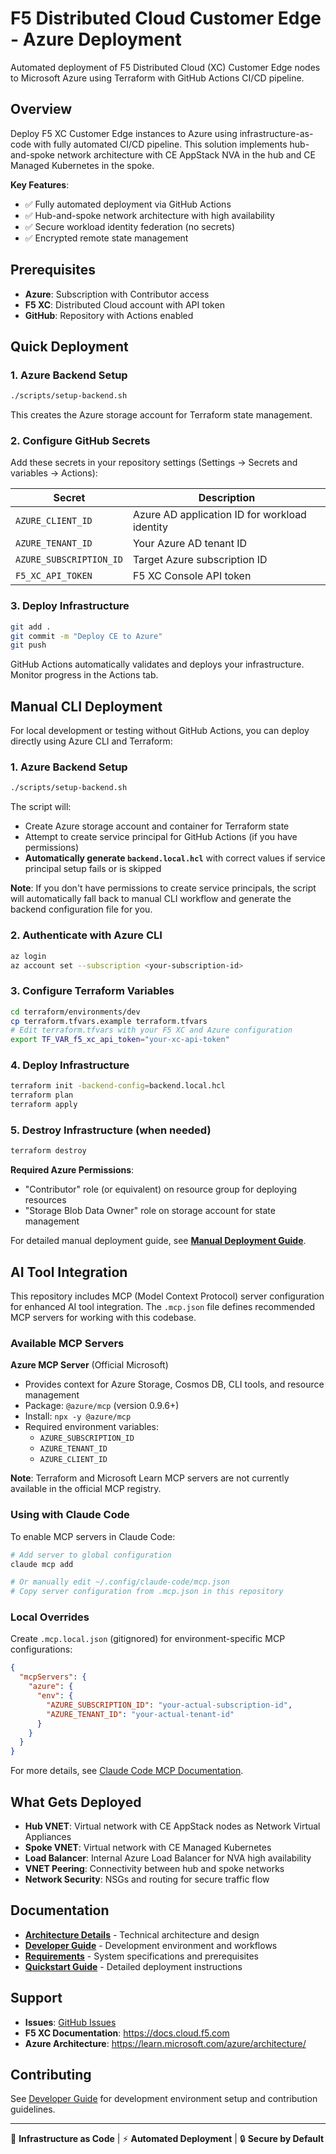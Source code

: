 # F5 Distributed Cloud Customer Edge - Azure Deployment

Automated deployment of F5 Distributed Cloud (XC) Customer Edge nodes to Microsoft Azure using Terraform with GitHub Actions CI/CD pipeline.

## Overview

Deploy F5 XC Customer Edge instances to Azure using infrastructure-as-code with fully automated CI/CD pipeline. This solution implements hub-and-spoke network architecture with CE AppStack NVA in the hub and CE Managed Kubernetes in the spoke.

**Key Features**:
- ✅ Fully automated deployment via GitHub Actions
- ✅ Hub-and-spoke network architecture with high availability
- ✅ Secure workload identity federation (no secrets)
- ✅ Encrypted remote state management

## Prerequisites

- **Azure**: Subscription with Contributor access
- **F5 XC**: Distributed Cloud account with API token
- **GitHub**: Repository with Actions enabled

## Quick Deployment

### 1. Azure Backend Setup

```bash
./scripts/setup-backend.sh
```

This creates the Azure storage account for Terraform state management.

### 2. Configure GitHub Secrets

Add these secrets in your repository settings (Settings → Secrets and variables → Actions):

| Secret | Description |
|--------|-------------|
| `AZURE_CLIENT_ID` | Azure AD application ID for workload identity |
| `AZURE_TENANT_ID` | Your Azure AD tenant ID |
| `AZURE_SUBSCRIPTION_ID` | Target Azure subscription ID |
| `F5_XC_API_TOKEN` | F5 XC Console API token |

### 3. Deploy Infrastructure

```bash
git add .
git commit -m "Deploy CE to Azure"
git push
```

GitHub Actions automatically validates and deploys your infrastructure. Monitor progress in the Actions tab.

## Manual CLI Deployment

For local development or testing without GitHub Actions, you can deploy directly using Azure CLI and Terraform:

### 1. Azure Backend Setup

```bash
./scripts/setup-backend.sh
```

The script will:
- Create Azure storage account and container for Terraform state
- Attempt to create service principal for GitHub Actions (if you have permissions)
- **Automatically generate `backend.local.hcl`** with correct values if service principal setup fails or is skipped

**Note**: If you don't have permissions to create service principals, the script will automatically fall back to manual CLI workflow and generate the backend configuration file for you.

### 2. Authenticate with Azure CLI

```bash
az login
az account set --subscription <your-subscription-id>
```

### 3. Configure Terraform Variables

```bash
cd terraform/environments/dev
cp terraform.tfvars.example terraform.tfvars
# Edit terraform.tfvars with your F5 XC and Azure configuration
export TF_VAR_f5_xc_api_token="your-xc-api-token"
```

### 4. Deploy Infrastructure

```bash
terraform init -backend-config=backend.local.hcl
terraform plan
terraform apply
```

### 5. Destroy Infrastructure (when needed)

```bash
terraform destroy
```

**Required Azure Permissions**:
- "Contributor" role (or equivalent) on resource group for deploying resources
- "Storage Blob Data Owner" role on storage account for state management

For detailed manual deployment guide, see **[Manual Deployment Guide](docs/manual-deployment.md)**.

## AI Tool Integration

This repository includes MCP (Model Context Protocol) server configuration for enhanced AI tool integration. The `.mcp.json` file defines recommended MCP servers for working with this codebase.

### Available MCP Servers

**Azure MCP Server** (Official Microsoft)
- Provides context for Azure Storage, Cosmos DB, CLI tools, and resource management
- Package: `@azure/mcp` (version 0.9.6+)
- Install: `npx -y @azure/mcp`
- Required environment variables:
  - `AZURE_SUBSCRIPTION_ID`
  - `AZURE_TENANT_ID`
  - `AZURE_CLIENT_ID`

**Note**: Terraform and Microsoft Learn MCP servers are not currently available in the official MCP registry.

### Using with Claude Code

To enable MCP servers in Claude Code:

```bash
# Add server to global configuration
claude mcp add

# Or manually edit ~/.config/claude-code/mcp.json
# Copy server configuration from .mcp.json in this repository
```

### Local Overrides

Create `.mcp.local.json` (gitignored) for environment-specific MCP configurations:

```json
{
  "mcpServers": {
    "azure": {
      "env": {
        "AZURE_SUBSCRIPTION_ID": "your-actual-subscription-id",
        "AZURE_TENANT_ID": "your-actual-tenant-id"
      }
    }
  }
}
```

For more details, see [Claude Code MCP Documentation](https://docs.claude.com/en/docs/claude-code/mcp).

## What Gets Deployed

- **Hub VNET**: Virtual network with CE AppStack nodes as Network Virtual Appliances
- **Spoke VNET**: Virtual network with CE Managed Kubernetes
- **Load Balancer**: Internal Azure Load Balancer for NVA high availability
- **VNET Peering**: Connectivity between hub and spoke networks
- **Network Security**: NSGs and routing for secure traffic flow

## Documentation

- **[Architecture Details](docs/architecture.md)** - Technical architecture and design
- **[Developer Guide](docs/development.md)** - Development environment and workflows
- **[Requirements](docs/requirements.md)** - System specifications and prerequisites
- **[Quickstart Guide](specs/001-ce-cicd-automation/quickstart.md)** - Detailed deployment instructions

## Support

- **Issues**: [GitHub Issues](https://github.com/robinmordasiewicz/f5-xc-ce-terraform/issues)
- **F5 XC Documentation**: https://docs.cloud.f5.com
- **Azure Architecture**: https://learn.microsoft.com/azure/architecture/

## Contributing

See [Developer Guide](docs/development.md) for development environment setup and contribution guidelines.

---

🤖 **Infrastructure as Code** | ⚡ **Automated Deployment** | 🔒 **Secure by Default**
